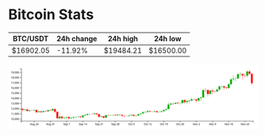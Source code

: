 # Bitcoin Stats

BTC/USDT|24h change|24h high|24h low|
|---|---|---|---|
|$16902.05|-11.92%|$19484.21|$16500.00|

<img src="./chart.svg">
